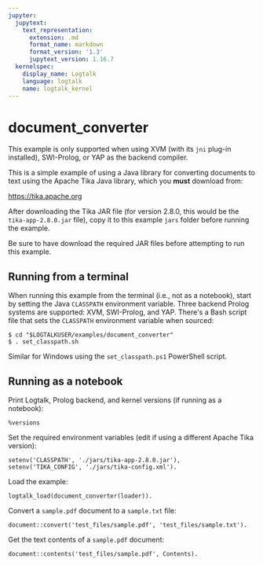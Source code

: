 ```yaml
---
jupyter:
  jupytext:
    text_representation:
      extension: .md
      format_name: markdown
      format_version: '1.3'
      jupytext_version: 1.16.7
  kernelspec:
    display_name: Logtalk
    language: logtalk
    name: logtalk_kernel
---
```


<!--
________________________________________________________________________

This file is part of Logtalk <https://logtalk.org/>  
SPDX-FileCopyrightText: 1998-2025 Paulo Moura <pmoura@logtalk.org>  
SPDX-License-Identifier: Apache-2.0

Licensed under the Apache License, Version 2.0 (the "License");
you may not use this file except in compliance with the License.
You may obtain a copy of the License at

    http://www.apache.org/licenses/LICENSE-2.0

Unless required by applicable law or agreed to in writing, software
distributed under the License is distributed on an "AS IS" BASIS,
WITHOUT WARRANTIES OR CONDITIONS OF ANY KIND, either express or implied.
See the License for the specific language governing permissions and
limitations under the License.
________________________________________________________________________
-->

# document_converter

This example is only supported when using XVM (with its `jni` plug-in
installed), SWI-Prolog, or YAP as the backend compiler.

This is a simple example of using a Java library for converting documents
to text using the Apache Tika Java library, which you **must** download
from:

https://tika.apache.org

After downloading the Tika JAR file (for version 2.8.0, this would be the
`tika-app-2.8.0.jar` file), copy it to this example `jars` folder before
running the example.

Be sure to have download the required JAR files before attempting to
run this example.

## Running from a terminal

When running this example from the terminal (i.e., not as a notebook),
start by setting the Java `CLASSPATH` environment variable. Three backend
Prolog systems are supported: XVM, SWI-Prolog, and YAP. There's a Bash
script file that sets the `CLASSPATH` environment variable when sourced:

```text
$ cd "$LOGTALKUSER/examples/document_converter"
$ . set_classpath.sh
```

Similar for Windows using the `set_classpath.ps1` PowerShell script.

## Running as a notebook

Print Logtalk, Prolog backend, and kernel versions (if running as a notebook):

```logtalk
%versions
```

Set the required environment variables (edit if using a different Apache Tika version):

```logtalk
setenv('CLASSPATH', './jars/tika-app-2.8.0.jar'), setenv('TIKA_CONFIG', './jars/tika-config.xml').
```

Load the example:

```logtalk
logtalk_load(document_converter(loader)).
```

Convert a `sample.pdf` document to a `sample.txt` file:

```logtalk
document::convert('test_files/sample.pdf', 'test_files/sample.txt').
```

<!--
true.
-->

Get the text contents of a `sample.pdf` document:

```logtalk
document::contents('test_files/sample.pdf', Contents).
```

<!--
Contents = ... .
-->
